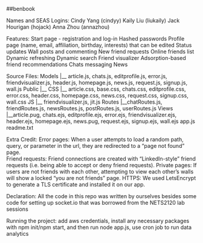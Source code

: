 ##benbook

Names and SEAS Logins:
Cindy Yang (cindyy)
Kaily Liu (liukaily)
Jack Hourigan (hojack)
Anna Zhou (annazhou)


Features: 
Start page - registration and log-in
Hashed passwords
Profile page (name, email, affiliation, birthday, interests) that can be edited 
Status updates
Wall posts and commenting
New friend requests
Online friends list
Dynamic refreshing
Dynamic search
Friend visualizer
Adsorption-based friend recommendations
Chats messaging
News


Source Files:
Models 
  |__ article.js, chats.js, editprofile.js, error.js, friendvisualizer.js, header.js, homepage.js, news.js, request.js, signup.js, wall.js
Public 
  |__ CSS 
        |__ article.css, base.css, chats.css, editprofile.css, error.css, header.css, homepage.css, news.css, request.css, signup.css, wall.css
       JS 
        |__ friendvisualizer.js, jit.js
Routes 
  |__chatRoutes.js, friendRoutes.js, newsRoutes.js, postRoutes.js, userRoutes.js
Views 
  |__article.pug, chats.ejs, editprofile.ejs, error.ejs, friendvisualizer.ejs, header.ejs, homepage.ejs, news.pug, request.ejs, signup.ejs, wall.ejs
app.js
readme.txt


Extra Credit:
Error pages: When a user attempts to load a random path, query, or parameter in the url, they are redirected to a “page not found” page.  
Friend requests: Friend connections are created with “LinkedIn-style” friend requests (i.e. being able to accept or deny friend requests).
Private pages: If users are not friends with each other, attempting to view each other’s walls will show a locked “you are not friends” page. 
HTTPS: We used LetsEncrypt to generate a TLS certificate and installed it on our app.


Declaration: 
All the code in this repo was written by ourselves besides some code for setting up socket.io that was
borrowed from the NETS2120 lab sessions


Running the project:
add aws credentials, install any necessary packages with npm init/npm start, and then run node app.js, use cron job to run 
data analytics
